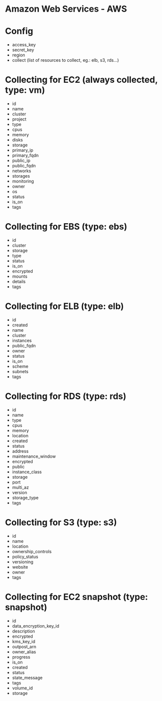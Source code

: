 # Amazon Web Services - AWS

# Config

* access_key
* secret_key
* region
* collect (list of resources to collect, eg.: elb, s3, rds...)

# Collecting for EC2 (always collected, type: vm)

* id
* name
* cluster
* project
* type
* cpus
* memory
* disks
* storage
* primary_ip
* primary_fqdn
* public_ip
* public_fqdn
* networks
* storages
* monitoring
* owner
* os
* status
* is_on
* tags

# Collecting for EBS (type: ebs)

* id
* cluster
* storage
* type
* status
* is_on
* encrypted
* mounts
* details
* tags

# Collecting for ELB (type: elb)

* id
* created
* name
* cluster
* instances
* public_fqdn
* owner
* status
* is_on
* scheme
* subnets
* tags

# Collecting for RDS (type: rds)

* id
* name
* type
* cpus
* memory
* location
* created
* status
* address
* maintenance_window
* encrypted
* public
* instance_class
* storage
* port
* multi_az
* version
* storage_type
* tags

# Collecting for S3 (type: s3)

* id
* name
* location
* ownership_controls
* policy_status
* versioning
* website
* owner
* tags

# Collecting for EC2 snapshot (type: snapshot)

* id
* data_encryption_key_id
* description
* encrypted
* kms_key_id
* outpost_arn
* owner_alias
* progress
* is_on
* created
* status
* state_message
* tags
* volume_id
* storage